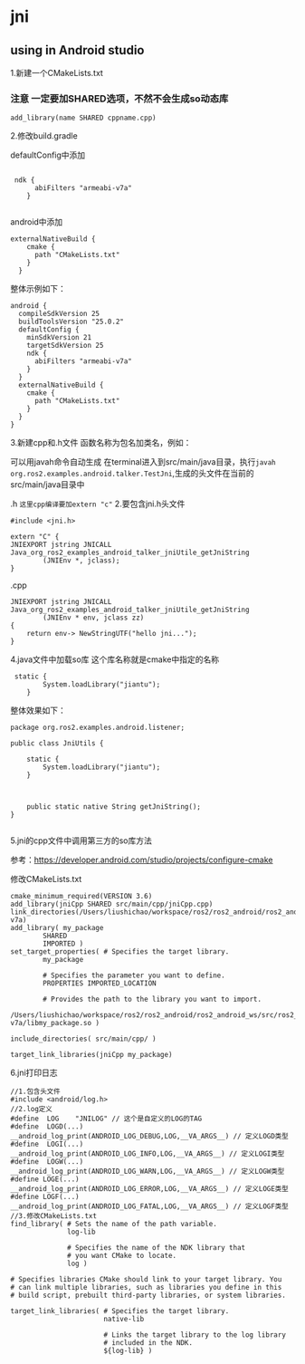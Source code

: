 # jni

## using in Android studio

1.新建一个CMakeLists.txt 

### 注意 一定要加SHARED选项，不然不会生成so动态库

```
add_library(name SHARED cppname.cpp)
```

2.修改build.gradle

defaultConfig中添加

```

 ndk {
      abiFilters "armeabi-v7a"
    }
    
```

android中添加

```
externalNativeBuild {
    cmake {
      path "CMakeLists.txt"
    }
  }
```

整体示例如下：
```
android {
  compileSdkVersion 25
  buildToolsVersion "25.0.2"
  defaultConfig {
    minSdkVersion 21
    targetSdkVersion 25
    ndk {
      abiFilters "armeabi-v7a"
    }
  }
  externalNativeBuild {
    cmake {
      path "CMakeLists.txt"
    }
  }
}
```

3.新建cpp和.h文件
函数名称为包名加类名，例如：

可以用javah命令自动生成
在terminal进入到src/main/java目录，执行``javah org.ros2.examples.android.talker.TestJni``,生成的头文件在当前的src/main/java目录中


.h ``这里cpp编译要加extern "c"`` 2.要包含jni.h头文件

```
#include <jni.h>

extern "C" {
JNIEXPORT jstring JNICALL Java_org_ros2_examples_android_talker_jniUtile_getJniString
        (JNIEnv *, jclass);
}
```
.cpp
```
JNIEXPORT jstring JNICALL Java_org_ros2_examples_android_talker_jniUtile_getJniString
        (JNIEnv * env, jclass zz)
{
    return env-> NewStringUTF("hello jni...");
}

```

4.java文件中加载so库 这个库名称就是cmake中指定的名称

```
 static {
        System.loadLibrary("jiantu");
    }

```
整体效果如下：

```
package org.ros2.examples.android.listener;

public class JniUtils {

    static {
        System.loadLibrary("jiantu");
    }



    public static native String getJniString();
}


```

5.jni的cpp文件中调用第三方的so库方法

参考：https://developer.android.com/studio/projects/configure-cmake

修改CMakeLists.txt

```
cmake_minimum_required(VERSION 3.6)
add_library(jniCpp SHARED src/main/cpp/jniCpp.cpp)
link_directories(/Users/liushichao/workspace/ros2/ros2_android/ros2_android_ws/src/ros2_java/ros2_android_examples/ros2_talker_android/src/main/jniLibs/armeabi-v7a)
add_library( my_package
        SHARED
        IMPORTED )
set_target_properties( # Specifies the target library.
        my_package

        # Specifies the parameter you want to define.
        PROPERTIES IMPORTED_LOCATION

        # Provides the path to the library you want to import.
        /Users/liushichao/workspace/ros2/ros2_android/ros2_android_ws/src/ros2_java/ros2_android_examples/ros2_talker_android/src/main/jniLibs/armeabi-v7a/libmy_package.so )

include_directories( src/main/cpp/ )

target_link_libraries(jniCpp my_package)

```

6.jni打印日志

```
//1.包含头文件
#include <android/log.h>
//2.log定义
#define  LOG    "JNILOG" // 这个是自定义的LOG的TAG
#define  LOGD(...)  __android_log_print(ANDROID_LOG_DEBUG,LOG,__VA_ARGS__) // 定义LOGD类型
#define  LOGI(...)  __android_log_print(ANDROID_LOG_INFO,LOG,__VA_ARGS__) // 定义LOGI类型
#define  LOGW(...)  __android_log_print(ANDROID_LOG_WARN,LOG,__VA_ARGS__) // 定义LOGW类型
#define LOGE(...)  __android_log_print(ANDROID_LOG_ERROR,LOG,__VA_ARGS__) // 定义LOGE类型
#define LOGF(...)  __android_log_print(ANDROID_LOG_FATAL,LOG,__VA_ARGS__) // 定义LOGF类型
//3.修改CMakeLists.txt
find_library( # Sets the name of the path variable.
              log-lib

              # Specifies the name of the NDK library that
              # you want CMake to locate.
              log )

# Specifies libraries CMake should link to your target library. You
# can link multiple libraries, such as libraries you define in this
# build script, prebuilt third-party libraries, or system libraries.

target_link_libraries( # Specifies the target library.
                       native-lib

                       # Links the target library to the log library
                       # included in the NDK.
                       ${log-lib} )
```
